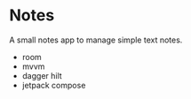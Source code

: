 # Notes
A small notes app to manage simple text notes.

- room
- mvvm
- dagger hilt
- jetpack compose

 
